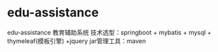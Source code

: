 # edu-assistance
edu-assistance
教育辅助系统
技术选型：springboot + mybatis + mysql + thymeleaf(模板引擎) +jquery
jar管理工具：maven
